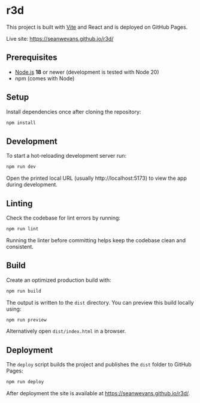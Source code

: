 # r3d

This project is built with [Vite](https://vitejs.dev/) and React and is deployed on GitHub Pages.

Live site: <https://seanwevans.github.io/r3d/>

## Prerequisites

- [Node.js](https://nodejs.org/) **18** or newer (development is tested with Node 20)
- npm (comes with Node)

## Setup

Install dependencies once after cloning the repository:

```bash
npm install
```

## Development

To start a hot-reloading development server run:

```bash
npm run dev
```

Open the printed local URL (usually http://localhost:5173) to view the app during development.

## Linting

Check the codebase for lint errors by running:

```bash
npm run lint
```

Running the linter before committing helps keep the codebase clean and consistent.

## Build

Create an optimized production build with:

```bash
npm run build
```

The output is written to the `dist` directory. You can preview this build locally using:

```bash
npm run preview
```

Alternatively open `dist/index.html` in a browser.

## Deployment

The `deploy` script builds the project and publishes the `dist` folder to GitHub Pages:

```bash
npm run deploy
```

After deployment the site is available at <https://seanwevans.github.io/r3d/>.

